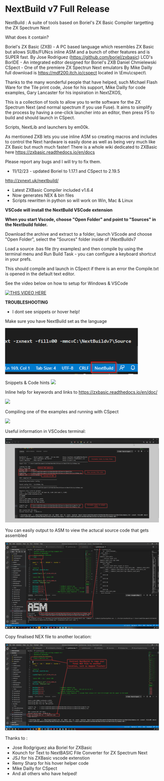 # NextBuild v7 Full Release 

NextBuild : A suite of tools based on Boriel's ZX Basic Compiler 
targetting the ZX Spectrum Next

What does it contain?

Boriel's ZX Basic (ZXB) - A PC based language which resembles ZX Basic but allows 
SUBs/FUNcs inline ASM and a bunch of other features and is SUPER fast. By Jose Rodriguez (https://github.com/boriel/zxbasic)
LCD's BorIDE - An integrated editor designed for Boriel's ZXB Daniel Chmielewski
CSpect - One of the premiere ZX Spectrun Next emulators By Mike Dailly full download is https://mdf200.itch.io/cspect
located in \Emu\cspect\

Thanks to the many wonderful people that have helped, such Michael Flash Ware for the Tile print code,
Jose for his support, Mike Dailly for code examples, Gary Lancaster for his inpsiration in NextZXOS, 

This is a collection of tools to allow you to write software for the ZX Spectrum Next (and normal
spectrum if you use Fuse). It aims to simplify the process by having a one-click launcher into an 
editor, then press F5 to build and should launch in CSpect.

Scripts, NextLib and launchers by em00k.

As mentioned ZXB lets you use inline ASM so creating macros and includes to control the Next 
hardware is easily done as well as being very much like ZX Basic but much much faster! 
There is a whole wiki dedicated to ZXBasic here https://zxbasic.readthedocs.io/en/docs

Please report any bugs and I will try to fix them.

- 11/12/23  -   updated Boriel to 1.17.1 and CSpect to 2.19.5 

http://zxnext.uk/nextbuild/

- Latest ZXBasic Compiler included v1.6.4
- Now generates NEX & bin files 
- Scripts rewritten in python so will work on Win, Mac & Linux

**VSCode will install the NextBuild VSCode extension**

****When you start Vscode, choose "Open Folder" and point to "Sources" in the Nextbuild folder.****

Download the archive and extract to a folder, launch VScode
and choose "Open Folder", select the "Sources" folder inside
of \NextBuildv7 

Load a source .bas file (try examples) and then compile by
using the terminal menu and Run Build Task - you can configure
a keyboard shortcut in your prefs. 

This should compile and launch in CSpect if there is an error 
the Compile.txt is opened in the default text editor. 

See the video below on how to setup for Windows & VSCode 

[![THIS VIDEO HERE](https://img.youtube.com/vi/kF_jfE7mAvg/0.jpg)](https://www.youtube.com/watch?v=kF_jfE7mAvg)

**TROUBLESHOOTING**

- I dont see snippets or hover help!

Make sure you have NextBuild set as the language 

<img src="https://raw.githubusercontent.com/em00k/src-gifs/main/help1.png">

Snippets & Code hints 
<img src="https://github.com/em00k/src-gifs/blob/main/demo.gif">

Inline help for keywords and links to https://zxbasic.readthedocs.io/en/doc/

<img src="https://github.com/em00k/src-gifs/blob/main/demo2.gif">

Compiling one of the examples and running with CSpect

<img src="https://github.com/em00k/src-gifs/blob/main/demo3.gif">

Useful information in VSCodes terminal: 

<img src="https://raw.githubusercontent.com/em00k/src-gifs/main/2021-01-30%2002_02_52-Snip%20%26%20Sketch.png">

You can easily output to ASM to view the actucal source code that gets assembled

<img src="https://raw.githubusercontent.com/em00k/src-gifs/main/2021-01-30%2002_11_47-Greenshot.png">

Copy finalised NEX file to another location: 

<img src="https://raw.githubusercontent.com/em00k/src-gifs/main/2021-01-30%2002_47_45-Greenshot.png">

Thanks to :

- Jose Rodgriguez aka Boriel for ZXBasic
- Kounch for Text to NextBASIC File Converter for ZX Spectrum Next
- JSJ for his ZXBasic vscode extenstion
- Remy Sharp for his hover helper code
- Mike Dailly for CSpect
- And all others who have helped!
